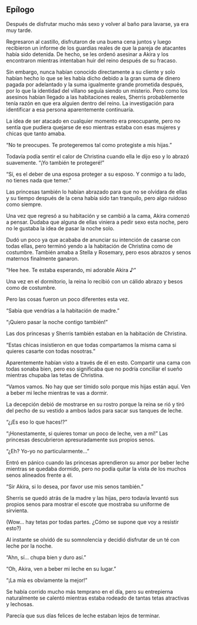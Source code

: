 

## Epílogo


Después de disfrutar mucho más sexo y volver al baño para lavarse, ya era muy tarde.

Regresaron al castillo, disfrutaron de una buena cena juntos y luego recibieron un informe de los guardias reales de que la pareja de atacantes había sido detenida. De hecho, se les ordenó asesinar a Akira y los encontraron mientras intentaban huir del reino después de su fracaso.

Sin embargo, nunca habían conocido directamente a su cliente y solo habían hecho lo que se les había dicho debido a la gran suma de dinero pagada por adelantado y la suma igualmente grande prometida después, por lo que la identidad del villano seguía siendo un misterio. Pero como los asesinos habían llegado a las habitaciones reales, Sherris probablemente tenía razón en que era alguien dentro del reino. La investigación para identificar a esa persona aparentemente continuaría.

La idea de ser atacado en cualquier momento era preocupante, pero no sentía que pudiera quejarse de eso mientras estaba con esas mujeres y chicas que tanto amaba.

“No te preocupes. Te protegeremos tal como protegiste a mis hijas.”

Todavía podía sentir el calor de Christina cuando ella le dijo eso y lo abrazó suavemente. “¡Yo también te protegeré!”

“Sí, es el deber de una esposa proteger a su esposo. Y conmigo a tu lado, no tienes nada que temer.”

Las princesas también lo habían abrazado para que no se olvidara de ellas y su tiempo después de la cena había sido tan tranquilo, pero algo ruidoso como siempre.

Una vez que regresó a su habitación y se cambió a la cama, Akira comenzó a pensar. Dudaba que alguna de ellas viniera a pedir sexo esta noche, pero no le gustaba la idea de pasar la noche solo.

Dudó un poco ya que acababa de anunciar su intención de casarse con todas ellas, pero terminó yendo a la habitación de Christina como de costumbre. También amaba a Stella y Rosemary, pero esos abrazos y senos maternos finalmente ganaron.

“Hee hee. Te estaba esperando, mi adorable Akira ♪”

Una vez en el dormitorio, la reina lo recibió con un cálido abrazo y besos como de costumbre.

Pero las cosas fueron un poco diferentes esta vez.

“Sabía que vendrías a la habitación de madre.”

“¡Quiero pasar la noche contigo también!”

Las dos princesas y Sherris también estaban en la habitación de Christina.

“Estas chicas insistieron en que todas compartamos la misma cama si quieres casarte con todas nosotras.”

Aparentemente habían visto a través de él en esto. Compartir una cama con todas sonaba bien, pero eso significaba que no podría conciliar el sueño mientras chupaba las tetas de Christina.

“Vamos vamos. No hay que ser tímido solo porque mis hijas están aquí. Ven a beber mi leche mientras te vas a dormir.

La decepción debió de mostrarse en su rostro porque la reina se rió y tiró del pecho de su vestido a ambos lados para sacar sus tanques de leche.

“¿¡Es eso lo que haces!?”

“¡Honestamente, si quieres tomar un poco de leche, ven a mí!” Las princesas descubrieron apresuradamente sus propios senos.

“¿Eh? Yo-yo no particularmente...”

Entró en pánico cuando las princesas aprendieron su amor por beber leche mientras se quedaba dormido, pero no podía quitar la vista de los muchos senos alineados frente a él.

“Sir Akira, si lo desea, por favor use mis senos también.”

Sherris se quedó atrás de la madre y las hijas, pero todavía levantó sus propios senos para mostrar el escote que mostraba su uniforme de sirvienta.

(Wow... hay tetas por todas partes. ¿Cómo se supone que voy a resistir esto?)

Al instante se olvidó de su somnolencia y decidió disfrutar de un té con leche por la noche.

“Ahn, sí... chupa bien y duro así.”

“Oh, Akira, ven a beber mi leche en su lugar.”

“¡La mía es obviamente la mejor!”

Se había corrido mucho más temprano en el día, pero su entrepierna naturalmente se calentó mientras estaba rodeado de tantas tetas atractivas y lechosas.

Parecía que sus días felices de leche estaban lejos de terminar.
